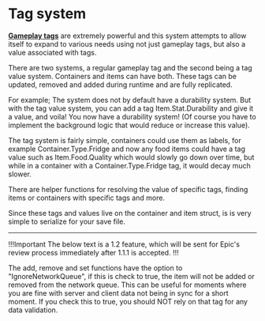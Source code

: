 # Tag system

<a href="https://docs.unrealengine.com/4.26/en-US/ProgrammingAndScripting/Tags/" target="_blank">**Gameplay tags**</a> are extremely powerful and this system attempts to allow itself to expand to various needs using not just gameplay tags, but also a value associated with tags.

There are two systems, a regular gameplay tag and the second being a tag value system.
Containers and items can have both. These tags can be updated, removed and added during runtime and are fully replicated.

For example; The system does not by default have a durability system. But with the tag value system, you can add a tag Item.Stat.Durability and give it a value, and voila! You now have a durability system! (Of course you have to implement the background logic that would reduce or increase this value).

The tag system is fairly simple, containers could use them as labels, for example Container.Type.Fridge and now any food items could have a tag value such as Item.Food.Quality which would slowly go down over time, but while in a container with a Container.Type.Fridge tag, it would decay much slower.

There are helper functions for resolving the value of specific tags, finding items or containers with specific tags and more.

Since these tags and values live on the container and item struct, is is very simple to serialize for your save file.

---

!!!Important
The below text is a 1.2 feature, which will be sent for Epic's review process immediately after 1.1.1 is accepted.
!!!

The add, remove and set functions have the option to "IgnoreNetworkQueue", if this is check to true, the item will not be added or removed from the network queue. This can be useful for moments where you are fine with server and client data not being in sync for a short moment. If you check this to true, you should NOT rely on that tag for any data validation.